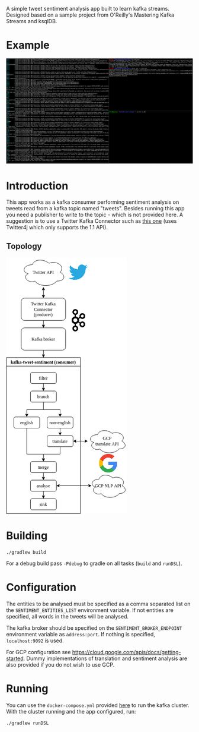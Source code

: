 A simple tweet sentiment analysis app built to learn kafka streams. Designed
based on a sample project from O'Reilly's Mastering Kafka Streams and ksqlDB.

# Example

![Example usage](res/example.gif)

# Introduction

This app works as a kafka consumer performing sentiment analysis on tweets read
from a kafka topic named "tweets". Besides running this app you need a
publisher to write to the topic - which is not provided here. A suggestion is
to use a Twitter Kafka Connector such as [this
one](https://github.com/afarah/kafka-connect-twitter) (uses Twitter4j
which only supports the 1.1 API).

## Topology

![The stream processing topology](res/topo.png)

# Building

```
./gradlew build
```

For a debug build pass `-Pdebug` to gradle on all tasks (`build` and `runDSL`).

# Configuration

The entities to be analysed must be specified as a comma separated list on the
`SENTIMENT_ENTITIES_LIST` environment variable. If not entities are specified, all words
in the tweets will be analysed.

The kafka broker should be specified on the `SENTIMENT_BROKER_ENDPOINT`
environment variable as `address:port`. If nothing is specified,
`localhost:9092` is used.

For GCP configuration see https://cloud.google.com/apis/docs/getting-started.
Dummy implementations of translation and sentiment analysis are also provided
if you do not wish to use GCP.

# Running

You can use the `docker-compose.yml` provided
[here](https://github.com/afarah/kafka-connect-twitter) to run the kafka
cluster. With the cluster running and the app configured, run:

```
./gradlew runDSL
```
